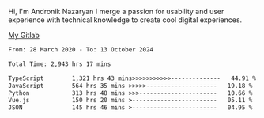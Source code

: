 Hi, I'm Andronik Nazaryan
I merge a passion for usability and user experience with technical knowledge to create cool digital experiences.

[My Gitlab](https://gitlab.com/anridev24)

<!--START_SECTION:waka-->

```txt
From: 28 March 2020 - To: 13 October 2024

Total Time: 2,943 hrs 17 mins

TypeScript        1,321 hrs 43 mins>>>>>>>>>>>--------------   44.91 %
JavaScript        564 hrs 35 mins >>>>>--------------------   19.18 %
Python            313 hrs 48 mins >>>----------------------   10.66 %
Vue.js            150 hrs 20 mins >------------------------   05.11 %
JSON              145 hrs 46 mins >------------------------   04.95 %
```

<!--END_SECTION:waka-->
